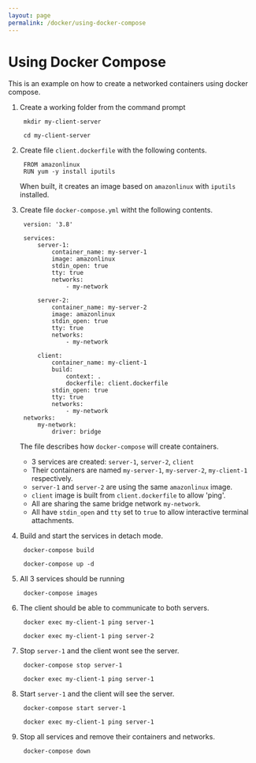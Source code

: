 ```yaml
---
layout: page
permalink: /docker/using-docker-compose
---
```

# Using Docker Compose

This is an example on how to create a networked containers using docker compose.

1. Create a working folder from the command prompt

        mkdir my-client-server

        cd my-client-server

1. Create file <code>client.dockerfile</code> with the following contents.

        FROM amazonlinux
        RUN yum -y install iputils

    When built, it creates an image based on <code>amazonlinux</code> with <code>iputils</code> installed.

1. Create file <code>docker-compose.yml</code> witht the following contents.

        version: '3.8'

        services:
            server-1:
                container_name: my-server-1
                image: amazonlinux
                stdin_open: true
                tty: true
                networks:
                    - my-network

            server-2:
                container_name: my-server-2
                image: amazonlinux
                stdin_open: true
                tty: true
                networks:
                    - my-network

            client:
                container_name: my-client-1
                build:
                    context: .
                    dockerfile: client.dockerfile
                stdin_open: true
                tty: true
                networks:
                    - my-network
        networks:
            my-network:
                driver: bridge

    The file describes how <code>docker-compose</code> will create containers.

    * 3 services are created: <code>server-1</code>, <code>server-2</code>, <code>client</code>
    * Their containers are named <code>my-server-1</code>, <code>my-server-2</code>, <code>my-client-1</code> respectively.
    * <code>server-1</code> and <code>server-2</code> are using the same <code>amazonlinux</code> image.
    * <code>client</code> image is built from <code>client.dockerfile</code> to allow 'ping'.
    * All are sharing the same bridge network <code>my-network</code>.
    * All have <code>stdin_open</code> and <code>tty</code> set to <code>true</code> to allow interactive terminal attachments.
    
1. Build and start the services in detach mode.

        docker-compose build

        docker-compose up -d

1. All 3 services should be running

        docker-compose images

1. The client should be able to communicate to both servers.

        docker exec my-client-1 ping server-1

        docker exec my-client-1 ping server-2

1. Stop <code>server-1</code> and the client wont see the server.

        docker-compose stop server-1

        docker exec my-client-1 ping server-1

1. Start <code>server-1</code> and the client will see the server.

        docker-compose start server-1

        docker exec my-client-1 ping server-1

1. Stop all services and remove their containers and networks.

        docker-compose down